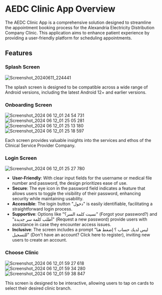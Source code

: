 # AEDC Clinic App Overview

The AEDC Clinic App is a comprehensive solution designed to streamline the appointment booking process for the Alexandria Electricity Distribution Company Clinic. This application aims to enhance patient experience by providing a user-friendly platform for scheduling appointments.

## Features

### Splash Screen
![Screenshot_20240611_224441](https://github.com/MosasaUnited/AEDC_Clinic/assets/79766907/b7852833-d676-4c89-9241-52c58d27a63e)

The splash screen is designed to be compatible across a wide range of Android versions, including the latest Android 12+ and earlier versions.

### Onboarding Screen
![Screenshot_2024 06 12_01 24 54 731](https://github.com/MosasaUnited/AEDC_Clinic/assets/79766907/04438a32-fce2-4c56-bf44-35298c32d1aa)
![Screenshot_2024 06 12_01 25 05 281](https://github.com/MosasaUnited/AEDC_Clinic/assets/79766907/43addea8-e972-4fde-b096-66c624087f2c)
![Screenshot_2024 06 12_01 25 13 180](https://github.com/MosasaUnited/AEDC_Clinic/assets/79766907/083cfa56-187d-42c1-9a94-c127fedccfb1)
![Screenshot_2024 06 12_01 25 18 597](https://github.com/MosasaUnited/AEDC_Clinic/assets/79766907/1dfbf9de-36f5-492f-8f9f-108e16b624f0)

Each screen provides valuable insights into the services and ethos of the Clinical Service Provider Company.

### Login Screen
![Screenshot_2024 06 12_01 25 27 780](https://github.com/MosasaUnited/AEDC_Clinic/assets/79766907/19091084-a8a2-4335-8c9a-a5fdc04f5968)


- **User-Friendly**: With clear input fields for the username or medical file number and password, the design prioritizes ease of use.
- **Secure**: The eye icon in the password field indicates a feature that allows users to toggle the visibility of their password, enhancing security while maintaining usability.
- **Accessible**: The login button "دخول" is easily identifiable, facilitating a straightforward login process.
- **Supportive**: Options like "نسيت كلمة السر؟" (Forgot your password?) and "أطلب كلمة سر جديدة" (Request a new password) provide users with assistance in case they encounter access issues.
- **Inclusive**: The screen includes a prompt "ليس لديك حساب ؟ إضغط هنا للتسجيل" (Don't have an account? Click here to register), inviting new users to create an account.

### Choose Clinic
![Screenshot_2024 06 12_01 59 27 618](https://github.com/MosasaUnited/AEDC_Clinic/assets/79766907/16c4f6e3-3a4f-4a82-a27b-9aabe2cec74e)
![Screenshot_2024 06 12_01 59 34 280](https://github.com/MosasaUnited/AEDC_Clinic/assets/79766907/b4fce334-eaf7-44fc-bb55-25449a21b45e)
![Screenshot_2024 06 12_01 59 38 847](https://github.com/MosasaUnited/AEDC_Clinic/assets/79766907/8c05fb31-52cb-4b7e-ac59-f50e3617c988)

This screen is designed to be interactive, allowing users to tap on cards to select their desired clinic branch.


